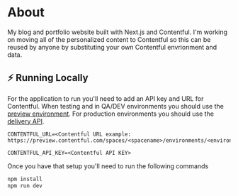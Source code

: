 # About

My blog and portfolio website built with Next.js and Contentful. I'm working on moving all of the personalized content to Contentful so this can be reused by anyone by substituting your own Contentful envrionment and data.

## :zap: Running Locally

For the application to run you'll need to add an API key and URL for Contentful. When testing and in QA/DEV environments you should use the [preview environment](https://www.contentful.com/developers/docs/references/content-preview-api/). For production environments you should use the [delivery API](https://www.contentful.com/developers/docs/references/content-delivery-api/).

```local
CONTENTFUL_URL=<Contentful URL example: https://preview.contentful.com/spaces/<spacename>/environments/<environment>>

CONTENTFUL_API_KEY=<Contentful API KEY>
```

Once you have that setup you'll need to run the following commands

```bash
npm install
npm run dev
```
